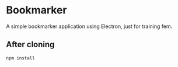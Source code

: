 # Bookmarker

A simple bookmarker application using Electron, just for training fem.

## After cloning

```
npm install
```
